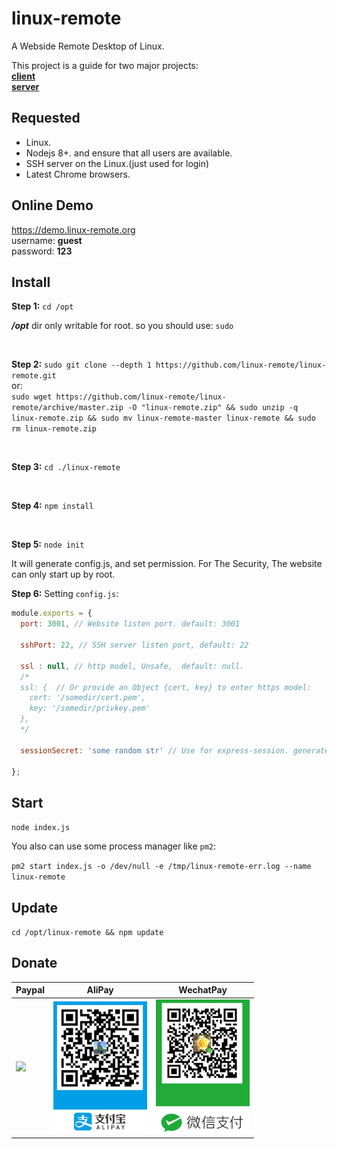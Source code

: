 # linux-remote
A Webside Remote Desktop of Linux.

This project is a guide for two major projects:<br>
[**client**](https://github.com/linux-remote/client)<br>
[**server**](https://github.com/linux-remote/server)
## Requested
- Linux.
- Nodejs 8+. and ensure that all users are available.
- SSH server on the Linux.(just used for login)
- Latest Chrome browsers.
## Online Demo
https://demo.linux-remote.org
<br>
username: **guest** <br>
password: **123**
## Install

**Step 1:** `cd /opt`

___/opt___ dir only writable for root. so you should use: `sudo`

<br>

**Step 2:** `sudo git clone --depth 1 https://github.com/linux-remote/linux-remote.git`<br>
or:<br>
`sudo wget https://github.com/linux-remote/linux-remote/archive/master.zip -O "linux-remote.zip" && sudo unzip -q linux-remote.zip && sudo mv linux-remote-master linux-remote && sudo rm linux-remote.zip`


<br>

**Step 3:** `cd ./linux-remote`

<br>

**Step 4:** `npm install`

<br>

**Step 5:** `node init`

It will generate config.js, and set permission. For The Security, The website can only start up by root.



**Step 6:** Setting `config.js`:
```js
module.exports = {
  port: 3001, // Website listen port. default: 3001

  sshPort: 22, // SSH server listen port, default: 22

  ssl : null, // http model, Unsafe,  default: null.
  /*
  ssl: {  // Or provide an Object {cert, key} to enter https model: 
    cert: '/somedir/cert.pem',
    key: '/somedir/privkey.pem'
  },
  */
  
  sessionSecret: 'some random str' // Use for express-session. generated by init. You don't need modify it.

};
```
## Start
`node index.js`




You also can use some process manager like `pm2`:

`pm2 start index.js -o /dev/null -e /tmp/linux-remote-err.log --name linux-remote`




## Update
`cd /opt/linux-remote && npm update`

## Donate

| Paypal | AliPay | WechatPay |
| ------------- | ------------- | ------------- |
| <a href="https://www.paypal.me/hezedu" target="_blank"><img src="https://www.paypalobjects.com/webstatic/paypalme/images/pp_logo_small.png" width="150"></a> | <img src="https://github.com/hezedu/SomethingBoring/blob/master/pay/alipay.png?raw=true&v=2" width="150"> | <img src="https://github.com/hezedu/SomethingBoring/blob/master/pay/wxpay.png?raw=true&v=2" width="150">


